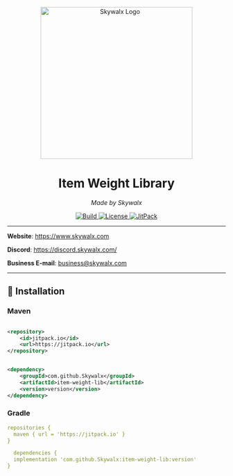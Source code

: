<p align="center">
<img src="https://i.imgur.com/gwI0AqH.png" alt="Skywalx Logo" width="350" height="350"/>
</p>
<h1 align="center">Item Weight Library</h1>
<p align="center">
<i>Made by Skywalx</i>
</p>
<p align="center">
<a href="https://github.com/Skywalx/item-weight-lib/actions" target="_blank">
    <img src="https://github.com/Skywalx/item-weight-lib/actions/workflows/gradle.yml/badge.svg" alt="Build"/>
</a>
<a href="https://github.com/Skywalx/item-weight-lib/blob/main/LICENSE" target="_blank">
    <img src="https://img.shields.io/github/license/Skywalx/item-weight-lib" alt="License"/>
</a>
<a href="https://jitpack.io/#Skywalx/item-weight-lib/">
<img alt="JitPack" src="https://img.shields.io/jitpack/version/com.github.Skywalx/item-weight-lib">
</a>
</p>

---

**Website**: https://www.skywalx.com

**Discord**: https://discord.skywalx.com/

**Business E-mail**: business@skywalx.com

---

## :electric_plug: Installation

### Maven

```xml

<repository>
    <id>jitpack.io</id>
    <url>https://jitpack.io</url>
</repository>
```

```xml

<dependency>
    <groupId>com.github.Skywalx</groupId>
    <artifactId>item-weight-lib</artifactId>
    <version>version</version>
</dependency>
```

### Gradle

```yaml
repositories {
  maven { url = 'https://jitpack.io' }
}

  dependencies {
  implementation 'com.github.Skywalx:item-weight-lib:version'
}
```

